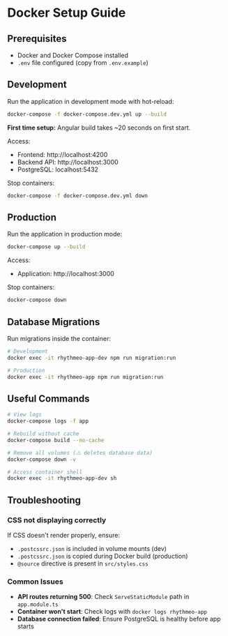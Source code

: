 # Docker Setup Guide

## Prerequisites

- Docker and Docker Compose installed
- `.env` file configured (copy from `.env.example`)

## Development

Run the application in development mode with hot-reload:

```bash
docker-compose -f docker-compose.dev.yml up --build
```

**First time setup:** Angular build takes ~20 seconds on first start.

Access:
- Frontend: http://localhost:4200
- Backend API: http://localhost:3000
- PostgreSQL: localhost:5432

Stop containers:
```bash
docker-compose -f docker-compose.dev.yml down
```

## Production

Run the application in production mode:

```bash
docker-compose up --build
```

Access:
- Application: http://localhost:3000

Stop containers:
```bash
docker-compose down
```

## Database Migrations

Run migrations inside the container:

```bash
# Development
docker exec -it rhythmeo-app-dev npm run migration:run

# Production
docker exec -it rhythmeo-app npm run migration:run
```

## Useful Commands

```bash
# View logs
docker-compose logs -f app

# Rebuild without cache
docker-compose build --no-cache

# Remove all volumes (⚠️ deletes database data)
docker-compose down -v

# Access container shell
docker exec -it rhythmeo-app-dev sh
```

## Troubleshooting

### CSS not displaying correctly
If CSS doesn't render properly, ensure:
- `.postcssrc.json` is included in volume mounts (dev)
- `.postcssrc.json` is copied during Docker build (production)
- `@source` directive is present in `src/styles.css`

### Common Issues
- **API routes returning 500**: Check `ServeStaticModule` path in `app.module.ts`
- **Container won't start**: Check logs with `docker logs rhythmeo-app`
- **Database connection failed**: Ensure PostgreSQL is healthy before app starts
